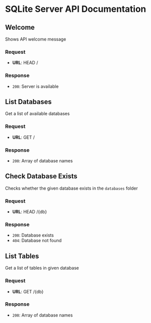 # SQLite Server API Documentation

## Welcome

Shows API welcome message

### Request

- **URL**: HEAD /

### Response

- `200`: Server is available

## List Databases

Get a list of available databases

### Request

- **URL**: GET /

### Response

- `200`: Array of database names

## Check Database Exists

Checks whether the given database exists in the `databases` folder

### Request

- **URL**: HEAD /{db}

### Response

- `200`: Database exists
- `404`: Database not found

## List Tables

Get a list of tables in given database

### Request

- **URL**: GET /{db}

### Response

- `200`: Array of database names